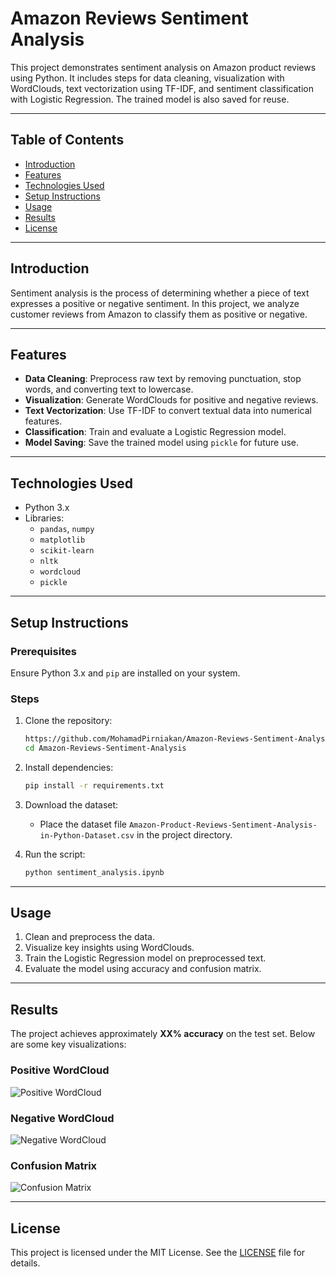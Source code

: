 # Amazon Reviews Sentiment Analysis

This project demonstrates sentiment analysis on Amazon product reviews using Python. It includes steps for data cleaning, visualization with WordClouds, text vectorization using TF-IDF, and sentiment classification with Logistic Regression. The trained model is also saved for reuse.

---

## Table of Contents
- [Introduction](#introduction)
- [Features](#features)
- [Technologies Used](#technologies-used)
- [Setup Instructions](#setup-instructions)
- [Usage](#usage)
- [Results](#results)
- [License](#license)

---

## Introduction
Sentiment analysis is the process of determining whether a piece of text expresses a positive or negative sentiment. In this project, we analyze customer reviews from Amazon to classify them as positive or negative.

---

## Features
- **Data Cleaning**: Preprocess raw text by removing punctuation, stop words, and converting text to lowercase.
- **Visualization**: Generate WordClouds for positive and negative reviews.
- **Text Vectorization**: Use TF-IDF to convert textual data into numerical features.
- **Classification**: Train and evaluate a Logistic Regression model.
- **Model Saving**: Save the trained model using `pickle` for future use.

---

## Technologies Used
- Python 3.x
- Libraries: 
  - `pandas`, `numpy`
  - `matplotlib`
  - `scikit-learn`
  - `nltk`
  - `wordcloud`
  - `pickle`

---

## Setup Instructions
### Prerequisites
Ensure Python 3.x and `pip` are installed on your system.

### Steps
1. Clone the repository:
   ```bash
   https://github.com/MohamadPirniakan/Amazon-Reviews-Sentiment-Analysis.git
   cd Amazon-Reviews-Sentiment-Analysis
   ```
2. Install dependencies:
   ```bash
   pip install -r requirements.txt
   ```
3. Download the dataset:
   - Place the dataset file `Amazon-Product-Reviews-Sentiment-Analysis-in-Python-Dataset.csv` in the project directory.

4. Run the script:
   ```bash
   python sentiment_analysis.ipynb
   ```

---

## Usage
1. Clean and preprocess the data.
2. Visualize key insights using WordClouds.
3. Train the Logistic Regression model on preprocessed text.
4. Evaluate the model using accuracy and confusion matrix.

---

## Results
The project achieves approximately **XX% accuracy** on the test set. Below are some key visualizations:

### Positive WordCloud
![Positive WordCloud](images/positive_wordcloud.png)

### Negative WordCloud
![Negative WordCloud](images/negative_wordcloud.png)

### Confusion Matrix
![Confusion Matrix](images/confusion_matrix.png)

---

## License
This project is licensed under the MIT License. See the [LICENSE](LICENSE) file for details.
